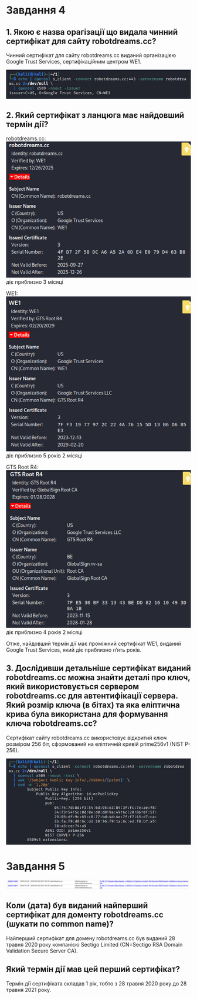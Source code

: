 # Завдання 4

## 1. Якою є назва орагізації що видала чинний сертифікат для сайту robotdreams.cc?

Чинний сертифікат для сайту robotdreams.cc виданий організацією Google Trust Services, сертифікаційним центром WE1.

![photo](photo/photo_1.jpg)

## 2. Який сертифікат з ланцюга має найдовший термін дії?

robotdreams.cc:
![photo](photo/photo_3.jpg)
діє приблизно 3 місяці

WE1:
![photo](photo/photo_2.jpg)
діє приблизно 5 років 2 місяці

GTS Root R4:
![photo](photo/photo_4.jpg)
діє приблизно 4 років 2 місяці

Отже, найдовший термін дії має проміжний сертифікат WE1, виданий Google Trust Services, який діє приблизно п’ять років.


## 3. Дослідивши детальніше сертифікат виданий robotdreams.cc можна знайти деталі про ключ, який використовується сервером robotdreams.cc для автентифікації сервера. Який розмір ключа (в бітах) та яка еліптична крива була використана для формування ключа robotdreams.cc?

Сертифікат сайту robotdreams.cc використовує відкритий ключ розміром 256 біт, сформований на еліптичній кривій prime256v1 (NIST P-256).

![photo](photo/photo_5.jpg)

# Завдання 5

![photo](photo/photo_6.jpg)

## Коли (дата) був виданий найперший сертифікат для доменту robotdreams.cc (шукати по common name)?

Найперший сертифікат для домену robotdreams.cc був виданий 28 травня 2020 року компанією Sectigo Limited (CN=Sectigo RSA Domain Validation Secure Server CA).


## Який термін дії мав цей перший сертифікат?

Термін дії сертифіката складав 1 рік, тобто з 28 травня 2020 року до 28 травня 2021 року.